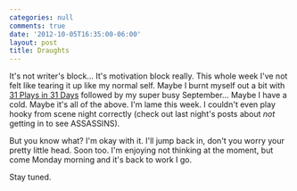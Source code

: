 ```yaml
---
categories: null
comments: true
date: '2012-10-05T16:35:00-06:00'
layout: post
title: Draughts
---
```


It's not writer's block... It's motivation block really. This whole week I've not felt like tearing it up like my normal self. Maybe I burnt myself out a bit with [31 Plays in 31 Days](http://31play31days.com) followed by my super busy September... Maybe I have a cold. Maybe it's all of the above. I'm lame this week. I couldn't even play hooky from scene night correctly (check out last night's posts about *not* getting in to see ASSASSINS). 

But you know what? I'm okay with it. I'll jump back in, don't you worry your pretty little head. Soon too. I'm enjoying not thinking at the moment, but come Monday morning and it's back to work I go.

Stay tuned.